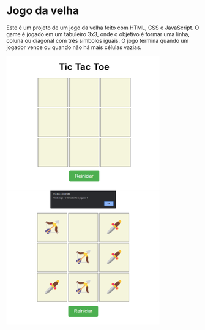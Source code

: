 # Jogo da velha

Este é um projeto de um jogo da velha feito com HTML, CSS e JavaScript. O game é jogado em um tabuleiro 3x3, onde o objetivo é formar uma linha, coluna ou diagonal com três símbolos iguais. O jogo termina quando um jogador vence ou quando não há mais células vazias.

<img width="400px" height="350px" src="./img/print-1.png" /> <img width="400px" height="350px" src="./img/print-2.png" />
